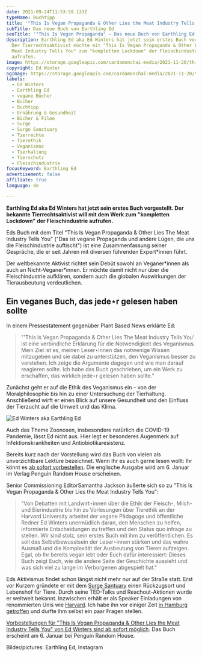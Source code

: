 ```yaml
---
date: 2021-09-24T11:53:59.133Z
typeName: Buchtipp
title: '"This Is Vegan Propaganda & Other Lies the Meat Industry Tells You"'
subTitle: Das neue Buch von Earthling Ed
seoTitle: '"This Is Vegan Propaganda" – Das neue Buch von Earthling Ed – Lesetipp'
description: Earthling Ed aka Ed Winters hat jetzt sein erstes Buch vorgestellt.
  Der Tierrechtsaktivist möchte mit "This Is Vegan Propaganda & Other Lies the
  Meat Industry Tells You" zum "kompletten Lockdown" der Fleischindustrie
  aufrufen.
image: https://storage.googleapis.com/cardamonchai-media/2021-11-20/this-is-vegan-propaganda-other-lies-the-meat-industry-tells-you-ed-winter-jpg-imagine-080808_616873_1024_768/640.webp
copyright: Ed Winter
ogImage: https://storage.googleapis.com/cardamonchai-media/2021-11-20/this-is-vegan-propaganda-other-lies-the-meat-industry-tells-you-ed-winter-fb-png-imagine-282828_58575d_1200_628/640.webp
labels:
  - Ed Winters
  - Earthling Ed
  - vegane Bücher
  - Bücher
  - Buchtipp
  - Ernährung & Gesundheit
  - Bücher & Filme
  - Surge
  - Surge Sanctuary
  - Tierrechte
  - Tierethik
  - Veganismus
  - Tierhaltung
  - Tierschutz
  - Fleischindustrie
focusKeyword: Earthling Ed
advertisement: false
affiliate: true
language: de

---
```


**Earthling Ed aka Ed Winters hat jetzt sein erstes Buch vorgestellt. Der bekannte Tierrechtsaktivist will mit dem Werk zum "kompletten Lockdown" der Fleischindustrie aufrufen.**

Eds Buch mit dem Titel "This Is Vegan Propaganda & Other Lies The Meat Industry Tells You" ("Das ist vegane Propaganda und andere Lügen, die uns die Fleischindustrie auftischt") ist eine Zusammenfassung seiner Gespräche, die er seit Jahren mit diversen führenden Expert\*innen führt.

Der weltbekannte Aktivist richtet sein Debüt sowohl an Veganer\*innen als auch an Nicht-Veganer\*innen. Er möchte damit nicht nur über die Fleischindustrie aufklären, sondern auch die globalen Auswirkungen der Tierausbeutung verdeutlichen.

## Ein veganes Buch, das jede⋆r gelesen haben sollte

In einem Pressestatement gegenüber Plant Based News erklärte Ed:

> "'This Is Vegan Propaganda & Other Lies The Meat Industry Tells You' ist eine verbindliche Erklärung für die Notwendigkeit des Veganismus. Mein Ziel ist es, meinen Leser⋆innen das notwenige Wissen mitzugeben und sie dabei zu unterstützen, den Veganismus besser zu verstehen. Ich zeige die Argumente dagegen und wie man darauf reagieren sollte. Ich habe das Buch geschrieben, um ein Werk zu erschaffen, das wirklich jede⋆r gelesen haben sollte."

Zunächst geht er auf die Ethik des Veganismus ein – von der Moralphilosophie bis hin zu einer Untersuchung der Tierhaltung. Anschließend wirft er einen Blick auf unsere Gesundheit und den Einfluss der Tierzucht auf die Umwelt und das Klima.

![Ed Winters aka Earthling Ed](https://storage.googleapis.com/cardamonchai-media/2021-11-20/561519880-jpeg-imagine-282828_4b4445_1080_1350/640.webp 'Ed Winters aka Earthling Ed')

Auch das Theme Zoonosen, insbesondere natürlich die COVID-19 Pandemie, lässt Ed nicht aus. Hier legt er besonderes Augenmerk auf Infektionskrankheiten und Antiobiotikaresistenz.

Bereits kurz nach der Vorstellung wird das Buch von vielen als unverzichtbare Lektüre bezeichnet. Wenn Ihr es auch gerne lesen wollt: Ihr könnt es [ab sofort vorbestellen](https://amzn.to/3CIWS2s). Die englische Ausgabe wird am 6. Januar im Verlag Penguin Random House erscheinen.

Senior Commissioning EditorSamantha Jackson äußerte sich so zu "This Is Vegan Propaganda & Other Lies the Meat Industry Tells You":

> "Von Debatten mit Landwirt⋆innen über die Ethik der Fleisch-, Milch- und Eierindustrie bis hin zu Vorlesungen über Tierethik an der Harvard University arbeitet der vegane Pädagoge und öffentliche Redner Ed Winters unermüdlich daran, den Menschen zu helfen, informierte Entscheidungen zu treffen und den Status quo infrage zu stellen. Wir sind stolz, sein erstes Buch mit ihm zu veröffentlichen. Es soll das Selbstbewusstsein der Leser⋆innen stärken und das wahre Ausmaß und die Komplexität der Ausbeutung von Tieren aufzeigen. Egal, ob Ihr bereits vegan lebt oder Euch dafür interessiert: Dieses Buch zeigt Euch, wie die andere Seite der Geschichte aussieht und was sich viel zu lange im Verborgenen abgespielt hat."

Eds Aktivismus findet schon längst nicht mehr nur auf der Straße statt. Erst vor Kurzem gründete er mit dem [Surge Santuary](/2020/12/earthling-ed-surge-sanctuary/) einen Rückzugsort und Lebenshof für Tiere. Durch seine TED-Talks und Reachout-Aktionen wurde er weltweit bekannt. Inzwischen erhält er als Speaker Einladungen von renommierten Unis wie [Harvard](/2020/11/earthling-ed-harvard/). Ich habe ihn vor einiger Zeit [in Hamburg getroffen](/2019/11/earthling-ed-zu-gast-in-hamburg/) und durfte ihm selbst ein paar Fragen stellen.

[Vorbestellungen für "This Is Vegan Propaganda & Other Lies the Meat Industry Tells You" von Ed Winters sind ab sofort möglich](https://amzn.to/3CIWS2s). Das Buch erscheint am 6. Januar bei Penguin Random House.

<YouTube id="sXiPiqC4Inw" />

Bilder/pictures: Earthling Ed, Instagram
